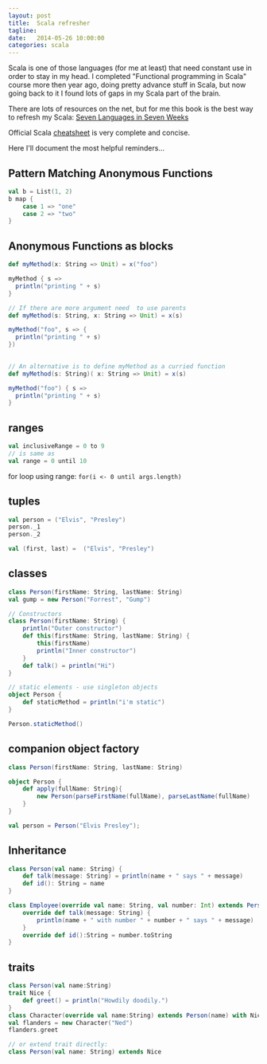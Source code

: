 ```yaml
---
layout: post
title:  Scala refresher
tagline:  
date:   2014-05-26 10:00:00
categories: scala
---
```


Scala is one of those languages (for me at least) that need constant use in order to stay in my head. 
I completed "Functional programming in Scala" course more then year ago, doing pretty advance stuff in Scala, 
but now going back to it I found lots of gaps in my Scala part of the brain.

There are lots of resources on the net, but for me this book is the best way to refresh my Scala: 
[Seven Languages in Seven Weeks](http://pragprog.com/book/btlang/seven-languages-in-seven-weeks)

Official Scala [cheatsheet](http://docs.scala-lang.org/cheatsheets/) is very complete and concise.

Here I'll document the most helpful reminders...

## Pattern Matching Anonymous Functions

```scala
val b = List(1, 2)
b map {
    case 1 => "one"
    case 2 => "two"
}
```

## Anonymous Functions as blocks

```scala
def myMethod(x: String => Unit) = x("foo")

myMethod { s =>
  println("printing " + s)
} 

// If there are more argument need  to use parents
def myMethod(s: String, x: String => Unit) = x(s)

myMethod("foo", s => {
  println("printing " + s)
}) 
	

// An alternative is to define myMethod as a curried function
def myMethod(s: String)( x: String => Unit) = x(s)

myMethod("foo") { s =>
  println("printing " + s)
}

```

## ranges
    
```scala
val inclusiveRange = 0 to 9
// is same as
val range = 0 until 10
```

for loop using range: `for(i <- 0 until args.length)`

## tuples

```scala
val person = ("Elvis", "Presley")
person._1
person._2

val (first, last) =  ("Elvis", "Presley")
```

## classes

```scala
class Person(firstName: String, lastName: String)
val gump = new Person("Forrest", "Gump")

// Constructors
class Person(firstName: String) {
    println("Outer constructor")
    def this(firstName: String, lastName: String) {
        this(firstName)
        println("Inner constructor") 
    }
    def talk() = println("Hi") 
}

// static elements - use singleton objects
object Person {
    def staticMethod = println("i'm static")
}

Person.staticMethod()
```

## companion object factory

```scala
class Person(firstName: String, lastName: String)

object Person {
    def apply(fullName: String){
        new Person(parseFirstName(fullName), parseLastName(fullName)
    }
}

val person = Person("Elvis Presley");

```

## Inheritance

```scala
class Person(val name: String) {
    def talk(message: String) = println(name + " says " + message) 
    def id(): String = name
}

class Employee(override val name: String, val number: Int) extends Person(name) {
    override def talk(message: String) {
        println(name + " with number " + number + " says " + message)
    }
    override def id():String = number.toString 
}
```

## traits

```scala
class Person(val name:String)
trait Nice {
    def greet() = println("Howdily doodily.")
}
class Character(override val name:String) extends Person(name) with Nice
val flanders = new Character("Ned") 
flanders.greet

// or extend trait directly:
class Person(val name: String) extends Nice
```

